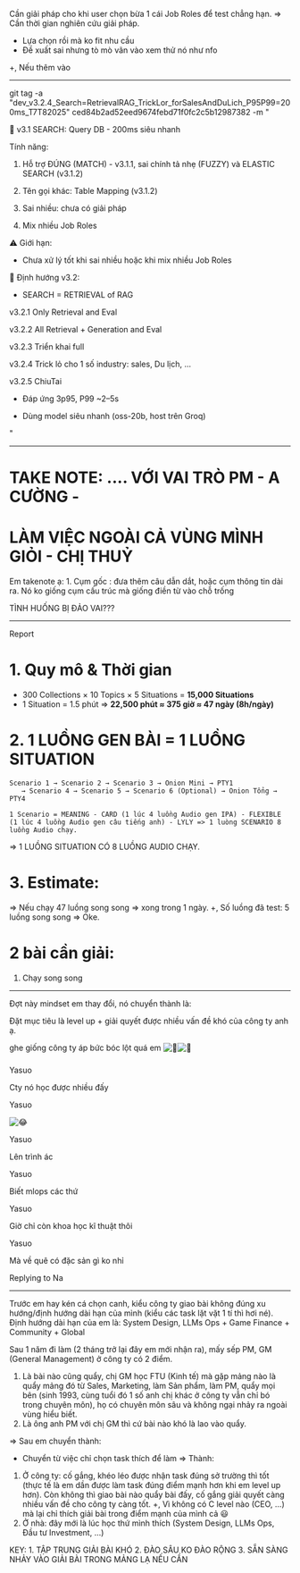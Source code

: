 Cần giải pháp cho khi user chọn bừa 1 cái Job Roles để test chẳng hạn. 
=> Cần thời gian nghiên cứu giải pháp. 

- Lựa chọn rồi mà ko fit nhu cầu 
- Đề xuất sai nhưng tò mò vãn vào xem thử nó như nfo 

+, Nếu thêm vào 


---


git tag -a "dev_v3.2.4_Search=RetrievalRAG_TrickLor_forSalesAndDuLich_P95P99=200ms_T7T82025" ced84b2ad52eed9674febd71f0fc2c5b12987382 -m "

🚀 v3.1 SEARCH: Query DB - 200ms siêu nhanh

Tính năng:

1. Hỗ trợ ĐÚNG (MATCH) - v3.1.1, sai chính tả nhẹ (FUZZY) và ELASTIC SEARCH (v3.1.2)

2. Tên gọi khác: Table Mapping (v3.1.2)

3. Sai nhiều: chưa có giải pháp

4. Mix nhiều Job Roles

⚠️ Giới hạn:

- Chưa xử lý tốt khi sai nhiều hoặc khi mix nhiều Job Roles

🔮 Định hướng v3.2:

- SEARCH = RETRIEVAL of RAG

v3.2.1 Only Retrieval and Eval

v3.2.2 All Retrieval + Generation and Eval

v3.2.3 Triển khai full

v3.2.4 Trick lỏ cho 1 số industry: sales, Du lịch, ...

v3.2.5 ChiuTai

- Đáp ứng 3p95, P99 ~2–5s

- Dùng model siêu nhanh (oss-20b, host trên Groq)

"



----
# TAKE NOTE: .... VỚI VAI TRÒ PM - A CƯỜNG - 
# LÀM VIỆC NGOÀI CẢ VÙNG MÌNH GIỎI - CHỊ THUỶ


Em takenote ạ: 1. Cụm gốc : đưa thêm câu dẫn dắt, hoặc cụm thông tin dài ra. Nó ko giống cụm cấu trúc mà giống điền từ vào chỗ trống 


TÌNH HUỐNG BỊ ĐẢO VAI???



----



Report

# 1. **Quy mô & Thời gian**

   - 300 Collections × 10 Topics × 5 Situations = **15,000 Situations**
   - 1 Situation = 1.5 phút => **22,500 phút ≈ 375 giờ ≈ 47 ngày (8h/ngày)**

# 2. **1 LUỒNG GEN BÀI = 1 LUỒNG SITUATION**

```
Scenario 1 → Scenario 2 → Scenario 3 → Onion Mini → PTY1 
   → Scenario 4 → Scenario 5 → Scenario 6 (Optional) → Onion Tổng → PTY4
```


```
1 Scenario = MEANING - CARD (1 lúc 4 luồng Audio gen IPA) - FLEXIBLE (1 lúc 4 luồng Audio gen câu tiếng anh) - LYLY => 1 luòng SCENARIO 8 luồng Audio chạy.
```

=> 1 LUỒNG SITUATION CÓ 8 LUỒNG AUDIO CHẠY.

# 3. Estimate:  

=> Nếu chạy 47 luồng song song => xong trong 1 ngày. 
+, Số luồng đã test: 5 luồng song song => Oke. 



# 2 bài cần giải: 
1. Chạy song song 



---


Đợt này mindset em thay đổi, nó chuyển thành là:  
  
Đặt mục tiêu là level up + giải quyết được nhiều vấn đề khó của công ty anh ạ.


ghe giống công ty áp bức bóc lột quá em ![🤣](https://static.xx.fbcdn.net/images/emoji.php/v9/t52/1/16/1f923.png)![🤣](https://static.xx.fbcdn.net/images/emoji.php/v9/t52/1/16/1f923.png) 

##### 

Yasuo

Cty nó học được nhiều đấy

Yasuo

![😂](https://static.xx.fbcdn.net/images/emoji.php/v9/t8a/1/32/1f602.png)

Yasuo

Lên trình ác

Yasuo

Biết mlops các thứ

Yasuo

Giờ chỉ còn khoa học kĩ thuật thôi

Yasuo

Mà về quê có đặc sản gì ko nhỉ

Replying to Na



---


Trước em hay kén cá chọn canh, kiểu công ty giao bài không đúng xu hướng/định hướng dài hạn của mình (kiểu các task lặt vặt 1 tí thì hơi né).  
Định hướng dài hạn của em là: System Design, LLMs Ops + Game Finance + Community + Global
  
Sau 1 năm đi làm (2 tháng trở lại đây em mới nhận ra), mấy sếp PM, GM (General Management) ở công ty có 2 điểm.  
1. Là bài nào cũng quẩy, chị GM học FTU (Kinh tế) mà gặp mảng nào là quẩy mảng đó từ Sales, Marketing, làm Sản phẩm, làm PM, quẩy mọi bên (sinh 1993, cùng tuổi đó 1 số anh chị khác ở công ty vẫn chỉ bó trong chuyên môn), họ có chuyên môn sâu và không ngại nhảy ra ngoài vùng hiểu biết.   
2. Là ông anh PM với chị GM thì cứ bài nào khó là lao vào quẩy.

=> Sau em chuyển thành: 
- Chuyển từ việc chỉ chọn task thích để làm => Thành: 
1. Ở công ty: cố gắng, khéo léo được nhận task đúng sở trường thì tốt (thực tế là em dần được làm task đúng điểm mạnh hơn khi em level up hơn). Còn không thì giao bài nào quẩy bài đấy, cố gắng giải quyết càng nhiều vấn đề cho công ty càng tốt. 
   +, Vì không có C level nào (CEO, ...) mà lại chỉ thích giải bài trong điểm mạnh của mình cả 😃 
2. Ở nhà: đây mới là lúc học thứ mình thích (System Design, LLMs Ops, Đầu tư Investment, ...)


KEY: 1. TẬP TRUNG GIẢI BÀI KHÓ 
2. ĐÀO SÂU KO ĐÀO RỘNG 
3. SẴN SÀNG NHẢY VÀO GIẢI BÀI TRONG MẢNG LẠ NẾU CẦN